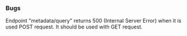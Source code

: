 ### Bugs ###

Endpoint "metadata/query" returns 500 (Internal Server Error) when it is used POST request. It should be used with GET
request.

